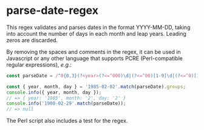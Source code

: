 # parse-date-regex

This regex validates and parses dates in the format YYYY-MM-DD, taking into account
the number of days in each month and leap years. Leading zeros are discarded.

By removing the spaces and comments in the regex, it can be used in Javascript or any
other language that supports PCRE (Perl-compatible regular expressions), *e.g.*:

```javascript
const parseDate = /^0{0,3}(?<year>(?<=^000)\d|(?<=^00)[1-9]\d|(?<=^0)[1-9]\d\d|(?<=^)[1-9]\d{3})-0?(?<month>(?<=0)[1-9]|(?<=-)1[0-2])-0?(?<day>(?<=0)[1-9]|(?<=-)(?:1\d|2[0-8])|(?<!02-)(?:29|30)|(?<=0[13578]-|1[02]-)31|(?<=(?:[02468][048]|[13579][26])00-02-|\d\d(?:0[48]|[2468][048]|[13579][26])-02-)29)$/;

const { year, month, day } = '1985-02-02'.match(parseDate).groups;
console.info({ year, month, day });
// => { year: '1985', month: '2', day: '2' }
console.info('1900-02-29'.match(parseDate));
// => null
```

The Perl script also includes a test for the regex.
